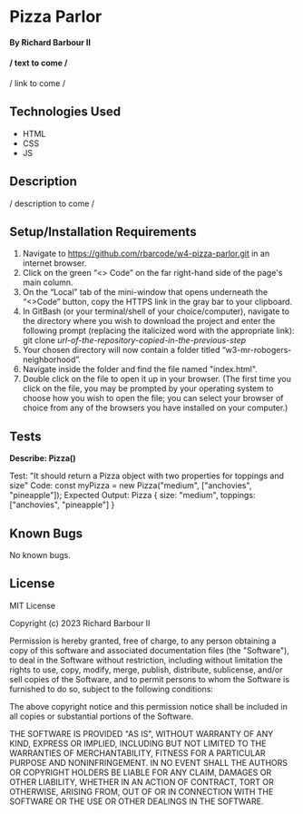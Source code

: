 # Pizza Parlor

#### By Richard Barbour II

#### / text to come /  

/ link to come /


## Technologies Used

* HTML
* CSS
* JS


## Description

/ description to come /

## Setup/Installation Requirements

1. Navigate to https://github.com/rbarcode/w4-pizza-parlor.git in an internet browser.
2. Click on the green “<> Code” on the far right-hand side of the page's main column.
3. On the “Local” tab of the mini-window that opens underneath the “<>Code” button, copy the HTTPS link in the gray bar to your clipboard.
4. In GitBash (or your terminal/shell of your choice/computer), navigate to the directory where you wish to download the project and enter the following prompt (replacing the italicized word with the appropriate link): git clone *url-of-the-repository-copied-in-the-previous-step*
5. Your chosen directory will now contain a folder titled “w3-mr-robogers-neighborhood”.
6. Navigate inside the folder and find the file named "index.html".
7. Double click on the file to open it up in your browser. (The first time you click on the file, you may be prompted by your operating system to choose how you wish to open the file; you can select your browser of choice from any of the browsers you have installed on your computer.)

## Tests


**Describe: Pizza()**

Test: "It should return a Pizza object with two properties for toppings and size"
Code: const myPizza = new Pizza("medium", ["anchovies", "pineapple"]);
Expected Output: Pizza { size: "medium", toppings: ["anchovies", "pineapple"] }   


## Known Bugs

No known bugs.

## License

MIT License

Copyright (c) 2023 Richard Barbour II

Permission is hereby granted, free of charge, to any person obtaining a copy
of this software and associated documentation files (the "Software"), to deal
in the Software without restriction, including without limitation the rights
to use, copy, modify, merge, publish, distribute, sublicense, and/or sell
copies of the Software, and to permit persons to whom the Software is
furnished to do so, subject to the following conditions:

The above copyright notice and this permission notice shall be included in all
copies or substantial portions of the Software.

THE SOFTWARE IS PROVIDED "AS IS", WITHOUT WARRANTY OF ANY KIND, EXPRESS OR
IMPLIED, INCLUDING BUT NOT LIMITED TO THE WARRANTIES OF MERCHANTABILITY,
FITNESS FOR A PARTICULAR PURPOSE AND NONINFRINGEMENT. IN NO EVENT SHALL THE
AUTHORS OR COPYRIGHT HOLDERS BE LIABLE FOR ANY CLAIM, DAMAGES OR OTHER
LIABILITY, WHETHER IN AN ACTION OF CONTRACT, TORT OR OTHERWISE, ARISING FROM,
OUT OF OR IN CONNECTION WITH THE SOFTWARE OR THE USE OR OTHER DEALINGS IN THE
SOFTWARE.